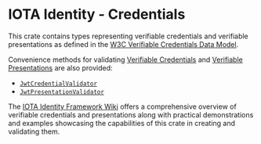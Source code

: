 # IOTA Identity - Credentials

This crate contains types representing verifiable credentials and verifiable presentations as defined in the [W3C Verifiable Credentials Data Model](https://www.w3.org/TR/vc-data-model/).

Convenience methods for validating [Verifiable Credentials](https://wiki.iota.org/identity.rs/concepts/verifiable_credentials/overview) and [Verifiable Presentations](https://wiki.iota.org/identity.rs/concepts/verifiable_credentials/verifiable_presentations) are also provided:

- [`JwtCredentialValidator`](crate::validator::JwtCredentialValidator)
- [`JwtPresentationValidator`](crate::validator::JwtPresentationValidator)

The [IOTA Identity Framework Wiki](https://wiki.iota.org/identity.rs/concepts/verifiable_credentials/overview) offers a comprehensive overview of verifiable credentials and presentations along with practical demonstrations and examples showcasing the capabilities of this crate in creating and validating them.
